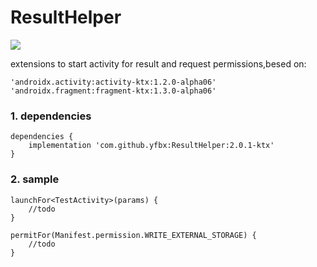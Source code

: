 # ResultHelper
[![](https://img.shields.io/badge/release-2.0.1-blue.svg)](https://github.com/yfbx-repo/ResultHelper/releases)   

extensions to start activity for result and request permissions,besed on:
```
'androidx.activity:activity-ktx:1.2.0-alpha06'
'androidx.fragment:fragment-ktx:1.3.0-alpha06'
```

### 1. dependencies

```
dependencies {
    implementation 'com.github.yfbx:ResultHelper:2.0.1-ktx'
}
```    

### 2. sample

```
launchFor<TestActivity>(params) {
    //todo
}

permitFor(Manifest.permission.WRITE_EXTERNAL_STORAGE) {
    //todo
}
```
